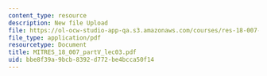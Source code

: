 ```yaml
---
content_type: resource
description: New file Upload
file: https://ol-ocw-studio-app-qa.s3.amazonaws.com/courses/res-18-007-calculus-revisited-multivariable-calculus-fall-2011/bbe8f39a9bcb8392d772be4bcca50f14_MITRES_18_007_partV_lec03.pdf
file_type: application/pdf
resourcetype: Document
title: MITRES_18_007_partV_lec03.pdf
uid: bbe8f39a-9bcb-8392-d772-be4bcca50f14
---
```

